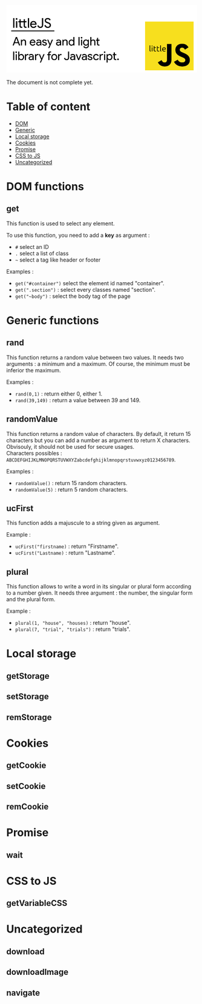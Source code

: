 ![Header](https://raw.githubusercontent.com/n-deleforge/littleJS/main/docs/header.png)

The document is not complete yet.

# Table of content
- [DOM](#dom)
- [Generic](#generic)
- [Local storage](#local-storage)
- [Cookies](#cookies)
- [Promise](#promise)
- [CSS to JS](#css-to-js)
- [Uncategorized](#uncategorized)

# DOM functions

## get
This function is used to select any element. 

To use this function, you need to add a **key** as argument :
- `#` select an ID
- `.` select a list of class
- `~` select a tag like header or footer

Examples :
- `get("#container")` select the element id named "container".
- `get(".section")` : select every classes named "section".
- `get("~body")` : select the body tag of the page

# Generic functions

## rand
This function returns a random value between two values. It needs two arguments : a minimum and a maximum. Of course, the minimum must be inferior the maximum.

Examples :
- `rand(0,1)` : return either 0, either 1.
- `rand(39,149)` : return a value between 39 and 149.

## randomValue
This function returns a random value of characters. By default, it return 15 characters but you can add a number as argument to return X characters. Obvisouly, it should not be used for secure usages.  
Characters possibles : `ABCDEFGHIJKLMNOPQRSTUVWXYZabcdefghijklmnopqrstuvwxyz0123456789`.

Examples :
- `randomValue()` : return 15 random characters.
- `randomValue(5)` : return 5 random characters.

## ucFirst
This function adds a majuscule to a string given as argument.

Example : 
- `ucFirst("firstname)` : return "Firstname".
- `ucFirst("Lastname)` : return "Lastname".

## plural
This function allows to write a word in its singular or plural form according to a number given. It needs three argument : the number, the singular form and the plural form.

Example : 
- `plural(1, "house", "houses)` : return "house".
- `plural(7, "trial", "trials")` : return "trials".

# Local storage

## getStorage
## setStorage
## remStorage


# Cookies

## getCookie
## setCookie
## remCookie


# Promise

## wait


# CSS to JS

## getVariableCSS


# Uncategorized

## download
## downloadImage
## navigate